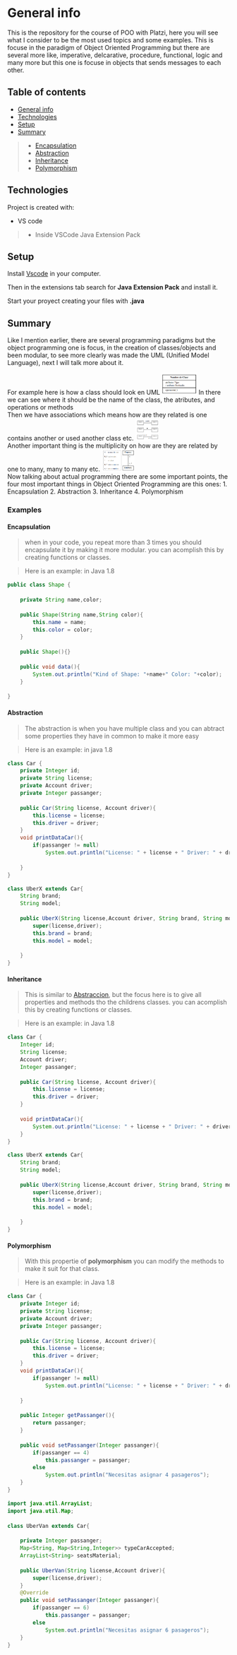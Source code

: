 # General info
This is the repository for the course of POO with Platzi, here you will see what I consider to be the most used topics and some examples. This is focuse in the paradigm of Object Oriented Programming but there are several more like, imperative, delcarative, procedure, functional, logic and many more but this one is focuse in objects that sends messages to each other.

## Table of contents
* [General info](#general-info)
* [Technologies](#technologies)
* [Setup](#setup)
* [Summary](#Summary)
> * [Encapsulation](#encapsulation)
> * [Abstraction](#abstraction)
> * [Inheritance](#inheritance)
> * [Polymorphism](#polymorphism)
	
## Technologies
Project is created with:
* VS code
> * Inside VSCode Java Extension Pack

	
## Setup
Install [Vscode](https://code.visualstudio.com/download) in your computer.

Then in the extensions tab search for **Java Extension Pack** and install it.

Start your proyect creating your files with **.java**  

## Summary
Like I mention earlier, there are several programming paradigms but the object programming one is focus, in the creation of classes/objects and been modular, to see more clearly was made the UML (Unified Model Language), next I will talk more about it.
<div></div>
For example here is how a class should look en UML <img src="image/class.png" height="50">
In there we can see where it should be the name of the class, the atributes, and operations or methods
<div></div>
Then we have associations which means how are they related is one contains another or used another class etc.
<img src="image/associations.png" height="50">
<div></div>
Another important thing is the multiplicity on how are they are related by one to many, many to many etc.
<img src="image/multiplicity.png" height="50">
<div></div>
Now talking about actual programming there are some important points, the four most important things in Object Oriented Programming are this ones:
1. Encapsulation
2. Abstraction
3. Inheritance
4. Polymorphism

### Examples

#### Encapsulation
> when in your code, you repeat more than 3 times you should encapsulate it by making it more modular.
 you can acomplish this by creating functions or classes.

> Here is an example: in Java 1.8

```java
public class Shape {

    private String name,color;
    
    public Shape(String name,String color){
        this.name = name;
        this.color = color;
    }

    public Shape(){}

    public void data(){
        System.out.println("Kind of Shape: "+name+" Color: "+color);
    }
    
}
```

#### Abstraction
> The abstraction is when you have multiple class and you can abtract some properties they have in common to make it more easy 

> Here is an example: in java 1.8

```java
class Car {
    private Integer id;
    private String license;
    private Account driver;
    private Integer passanger;
    
    public Car(String license, Account driver){
        this.license = license;
        this.driver = driver;
    }
    void printDataCar(){
        if(passanger != null)
            System.out.println("License: " + license + " Driver: " + driver.name + " Passangers: " + passanger);

    }
}
```
```java
class UberX extends Car{
    String brand;
    String model;

    public UberX(String license,Account driver, String brand, String model){
        super(license,driver);
        this.brand = brand;
        this.model = model;
        
    }
}
```
#### Inheritance
> This is similar to [Abstraccion](#abstraction), but the focus here is to give all properties and methods tho the childrens classes.
 you can acomplish this by creating functions or classes.

> Here is an example: in Java 1.8

```java
class Car {
    Integer id;
    String license;
    Account driver;
    Integer passanger;
    
    public Car(String license, Account driver){
        this.license = license;
        this.driver = driver;
    }

    void printDataCar(){
        System.out.println("License: " + license + " Driver: " + driver);
    }
}
```
```java
class UberX extends Car{
    String brand;
    String model;

    public UberX(String license,Account driver, String brand, String model){
        super(license,driver);
        this.brand = brand;
        this.model = model;
        
    }
}
```
#### Polymorphism
> With this propertie of **polymorphism** you can modify the methods to make it suit for that class.

> Here is an example: in Java 1.8

```java
class Car {
    private Integer id;
    private String license;
    private Account driver;
    private Integer passanger;
    
    public Car(String license, Account driver){
        this.license = license;
        this.driver = driver;
    }
    void printDataCar(){
        if(passanger != null)
            System.out.println("License: " + license + " Driver: " + driver.name + " Passangers: " + passanger);

    }

    public Integer getPassanger(){
        return passanger;
    }

    public void setPassanger(Integer passanger){
        if(passanger == 4)
            this.passanger = passanger;
        else
            System.out.println("Necesitas asignar 4 pasageros");
    }
}
```
```java
import java.util.ArrayList;
import java.util.Map;

class UberVan extends Car{
    
    private Integer passanger;
    Map<String, Map<String,Integer>> typeCarAccepted;
    ArrayList<String> seatsMaterial;

    public UberVan(String license,Account driver){
        super(license,driver);
    }
    @Override
    public void setPassanger(Integer passanger){
        if(passanger == 6)
            this.passanger = passanger;
        else
            System.out.println("Necesitas asignar 6 pasageros");
    }
}
```

